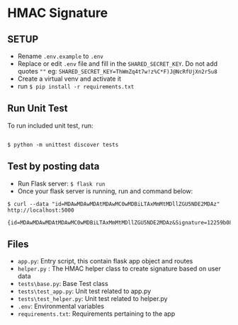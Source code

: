 # HMAC Signature 

## SETUP

* Rename `.env.example` to `.env`
* Replace or edit `.env` file and fill in the `SHARED_SECRET_KEY`. Do not add quotes `""` eg: `SHARED_SECRET_KEY=ThWmZq4t7w!z%C*F)J@NcRfUjXn2r5u8`
* Create a virtual venv and activate it
* run `$ pip install -r requirements.txt`

## Run Unit Test

To run included unit test, run: 

```shell script

$ python -m unittest discover tests
```


## Test by posting data

* Run Flask server: `$ flask run`
* Once your flask server is running, run and command below:

```shell script
$ curl --data "id=MDAwMDAwMDAtMDAwMC0wMDBiLTAxMmMtMDllZGU5NDE2MDAz" http://localhost:5000

{id=MDAwMDAwMDAtMDAwMC0wMDBiLTAxMmMtMDllZGU5NDE2MDAz&Signature=12259b08d69bb116033f16ba9627ef11b97456fdbe8ee4c70ecdf19a69e9c0b5}
```

## Files

* `app.py`: Entry script, this contain flask app object and routes
* `helper.py` : The HMAC helper class to create signature based on user data
* `tests\base.py`: Base Test class
* `tests\test_app.py`: Unit test related to app.py
* `tests\test_helper.py`: Unit test related to helper.py
* `.env`: Environmental variables
* `requirements.txt`: Requirements pertaining to the app
